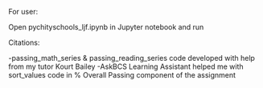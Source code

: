 For user:

Open pychityschools_ljf.ipynb in Jupyter notebook and run 

Citations:

-passing_math_series & passing_reading_series code developed with help from my tutor Kourt Bailey
-AskBCS Learning Assistant helped me with sort_values code in % Overall Passing component of the assignment